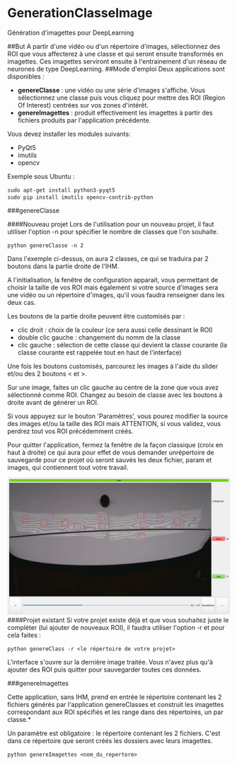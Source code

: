 # GenerationClasseImage
Génération d'imagettes pour DeepLearning

##But
A partir d'une vidéo ou d'un répertoire d'images, sélectionnez des ROI que vous affecterez à une classe et qui seront ensuite transformés en imagettes.
Ces imagettes serviront ensuite à l'entrainement d'un réseau de neurones de type DeepLearning.
##Mode d'emploi
Deux applications sont disponibles : 
* **genereClasse** : une vidéo ou une série d'images s'affiche. Vous sélectionnez une classe puis vous cliquez pour mettre des ROI (Region Of Interest) centrées sur vos zones d'intérêt.
* **genereImagettes** : produit effectivement les imagettes à partir des fichiers produits par l'application précédente.

Vous devez installer les modules suivants: 
* PyQt5
* imutils  
* opencv

Exemple sous Ubuntu :
```
sudo apt-get install python3-pyqt5
sudo pip install imutils opencv-contrib-python
```
###genereClasse

####Nouveau projet
Lors de l'utilisation pour un nouveau projet, il faut utiliser l'option -n pour spécifier le nombre de classes que l'on souhaite.
```
python genereClasse -n 2
```
Dans l'exemple ci-dessus, on aura 2 classes, ce qui se traduira par 2 boutons dans la partie droite de l'IHM.

A l'initialisation, la fenêtre de configuration apparait, vous permettant de choisir la taille de vos ROI mais également si votre source d'images sera une vidéo ou un répertoire d'images, qu'il vous faudra renseigner dans les deux cas.

Les boutons de la partie droite peuvent être customisés par :
* clic droit : choix de la couleur (ce sera aussi celle dessinant le ROI)
* double clic gauche : changement du nomm de la classe
* clic gauche : sélection de cette classe qui devient la classe courante (la classe courante est rappelée tout en haut de l'interface)

Une fois les boutons customisés, parcourez les images à l'aide du slider et/ou des 2 boutons < et >.

Sur une image, faites un clic gauche au centre de la zone que vous avez sélectionné comme ROI. Changez au besoin de classe avec les boutons à droite avant de générer un ROI.

Si vous appuyez sur le bouton 'Paramètres', vous pourez modifier la source des images et/ou la taille des ROI mais ATTENTION, si vous validez, vous perdrez tout vos ROI précédemment créés.

Pour quitter l'application, fermez la fenêtre de la façon classique (croix en haut à droite) ce qui aura pour effet de vous demander unrépertoire de sauvegarde pour ce projet où seront sauvés les deux fichier, param et images, qui contiennent tout votre travail.

![alt text](https://github.com/raiv-toulouse/generationClasseImage/blob/master/safra.png "Logo Title Text 1")
####Projet existant
Si votre projet existe déjà et que vous souhaitez juste le compléter (lui ajouter de nouveaux ROI), il faudra utiliser l'option -r et pour cela faites : 
```
python genereClass -r <le répertoire de votre projet>
``` 
L'interface s'ouvre sur la dernière image traitée. Vous n'avez plus qu'à ajouter des ROI puis quitter pour sauvegarder toutes ces données.

###genereImagettes

Cette application, sans IHM, prend en entrée le répertoire contenant les 2 fichiers générés par l'application genereClasses et construit les imagettes correspondant aux ROI spécifiés et les range dans des répertoires, un par classe.*

Un paramètre est obligatoire : le répertoire contenant les 2 fichiers. C'est dans ce répertoire que seront créés les dossiers avec leurs imagettes.

```
python genereImagettes <nom_du_repertore>
```


